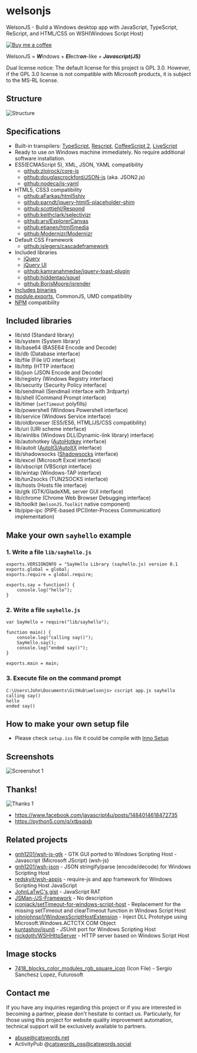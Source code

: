 # welsonjs
WelsonJS - Build a Windows desktop app with JavaScript, TypeScript, ReScript, and HTML/CSS on WSH(Windows Script Host)

[![Buy me a coffee](https://cdn.buymeacoffee.com/buttons/v2/default-yellow.png)](https://www.buymeacoffee.com/catswords/thanks-welsonjs-users)

WelsonJS = ***W***indows + ***El***ectr***on***-like + ***Javascript(JS)***

Dual license notice: The default license for this project is GPL 3.0. However, if the GPL 3.0 license is not compatible with Microsoft products, it is subject to the MS-RL license.

## Structure
![Structure](app/assets/img/structure.png)

## Specifications
- Built-in transpilers: [TypeScript](https://www.typescriptlang.org/), [Rescript](https://rescript-lang.org/), [CoffeeScript 2](https://coffeescript.org/), [LiveScript](https://livescript.net/)
- Ready to use on Windows machine immediately. No require additional software installation.
- ES5(ECMAScript 5), XML, JSON, YAML compatibility
  - [github:zloirock/core-js](https://github.com/zloirock/core-js)
  - [github:douglascrockford/JSON-js](https://github.com/douglascrockford/JSON-js) (aka. JSON2.js)
  - [github:nodeca/js-yaml](https://github.com/nodeca/js-yaml)
- HTML5, CSS3 compatibility
  - [github:aFarkas/html5shiv](https://github.com/aFarkas/html5shiv)
  - [github:parndt/jquery-html5-placeholder-shim](https://github.com/parndt/jquery-html5-placeholder-shim)
  - [github:scottjehl/Respond](https://github.com/scottjehl/Respond)
  - [github:keithclark/selectivizr](https://github.com/keithclark/selectivizr)
  - [github:arv/ExplorerCanvas](https://github.com/arv/ExplorerCanvas)
  - [github:etianen/html5media](https://github.com/etianen/html5media)
  - [github:Modernizr/Modernizr](https://github.com/Modernizr/Modernizr)
- Default CSS Framework
  - [github:jslegers/cascadeframework](https://github.com/jslegers/cascadeframework)
- Included libraries
  - [jQuery](https://jquery.com/)
  - [jQuery UI](https://jqueryui.com/)
  - [github:kamranahmedse/jquery-toast-plugin](https://github.com/kamranahmedse/jquery-toast-plugin)
  - [github:hiddentao/squel](https://github.com/hiddentao/squel)
  - [github:BorisMoore/jsrender](https://github.com/BorisMoore/jsrender)
- [Includes binaries](https://github.com/gnh1201/welsonjs/blob/master/bin/README.MD)
- [module.exports](https://nodejs.org/en/knowledge/getting-started/what-is-require/), CommonJS, UMD compatibility
- [NPM](https://www.npmjs.com/) compatibility

## Included libraries
- lib/std (Standard library)
- lib/system (System library)
- lib/base64 (BASE64 Encode and Decode)
- lib/db (Database interface)
- lib/file (File I/O interface)
- lib/http (HTTP interface)
- lib/json (JSON Encode and Decode)
- lib/registry (Windows Registry interface)
- lib/security (Security Policy interface)
- lib/sendmail (Sendmail interface with 3rdparty)
- lib/shell (Command Prompt interface)
- lib/timer (`setTimeout` polyfills)
- lib/powershell (Windows Powershell interface)
- lib/service (Windows Service interface)
- lib/oldbrowser (ES5/ES6, HTML/JS/CSS compatibility)
- lib/uri (URI scheme interface)
- lib/winlibs (Windows DLL(Dynamic-link library) interface)
- lib/autohotkey ([AutoHotkey](https://www.autohotkey.com/) interface)
- lib/autoit ([AutoIt3/AutoItX](https://www.autoitscript.com/) interface)
- lib/shadowsocks ([Shadowsocks](https://shadowsocks.org/) interface)
- lib/excel (Microsoft Excel interface)
- lib/vbscript (VBScript interface)
- lib/wintap (Windows-TAP interface)
- lib/tun2socks (TUN2SOCKS interface)
- lib/hosts (Hosts file interface)
- lib/gtk (GTK/GladeXML server GUI interface)
- lib/chrome (Chrome Web Browser Debugging interface)
- lib/toolkit (`WelsonJS.Toolkit` native component)
- lib/pipe-ipc (PIPE-based IPC(Inter-Process Communication) implementation)

## Make your own `sayhello` example

### 1. Write a file `lib/sayhello.js`
```
exports.VERSIONINFO = "SayHello Library (sayhello.js) version 0.1
exports.global = global;
exports.require = global.require;

exports.say = function() {
    console.log("hello");
}
```

### 2. Write a file `sayhello.js`
```
var SayHello = require("lib/sayhello");

function main() {
    console.log("calling say()");
    SayHello.say();
    console.log("ended say()");
}

exports.main = main;
```

### 3. Execute file on the command prompt
```
C:\Users\John\Documents\GitHub\welsonjs> cscript app.js sayhello
calling say()
hello
ended say()
```

## How to make your own setup file
- Please check `setup.iss` file it could be compile with [Inno Setup](https://jrsoftware.org/isinfo.php)

## Screenshots
![Screenshot 1](app/assets/img/screenshot.png)

## Thanks!
![Thanks 1](app/assets/img/thanks.png)

- https://www.facebook.com/javascript4u/posts/1484014618472735
- https://python5.com/q/xtbsqjxb

## Related projects
- [gnh1201/wsh-js-gtk](https://github.com/gnh1201/wsh-js-gtk) - GTK GUI ported to Windows Scripting Host - Javascript (Microsoft JScript) (wsh-js)
- [gnh1201/wsh-json](https://github.com/gnh1201/wsh-json) - JSON stringify/parse (encode/decode) for Windows Scripting Host
- [redskyit/wsh-appjs](https://github.com/redskyit/wsh-appjs) - require-js and app framework for Windows Scripting Host JavaScript
- [JohnLaTwC's gist](https://gist.github.com/JohnLaTwC/4315bbbd89da0996f5c08c032b391799) - JavaScript RAT
- [JSMan-/JS-Framework](https://github.com/JSMan-/JS-Framework) - No description
- [iconjack/setTimeout-for-windows-script-host](https://github.com/iconjack/setTimeout-for-windows-script-host) - Replacement for the missing setTimeout and clearTimeout function in Windows Script Host
- [johnjohnsp1/WindowsScriptHostExtension](https://github.com/johnjohnsp1/WindowsScriptHostExtension) - Inject DLL Prototype using Microsoft.Windows.ACTCTX COM Object
- [kuntashov/jsunit](https://github.com/kuntashov/jsunit) - JSUnit port for Windows Scripting Host
- [nickdoth/WSHHttpServer](https://github.com/nickdoth/WSHHttpServer) - HTTP server based on Windows Script Host

## Image stocks
- [7418_blocks_color_modules_rgb_square_icon](https://www.iconfinder.com/icons/7418/blocks_color_modules_rgb_square_icon) (Icon File) - Sergio Sanchesz Lopez, Futurosoft

## Contact me
If you have any inquiries regarding this project or if you are interested in becoming a partner, please don't hesitate to contact us. Particularly, for those using this project for website quality improvement automation, technical support will be exclusively available to partners.

- abuse@catswords.net
- ActivityPub @catswords_oss@catswords.social

